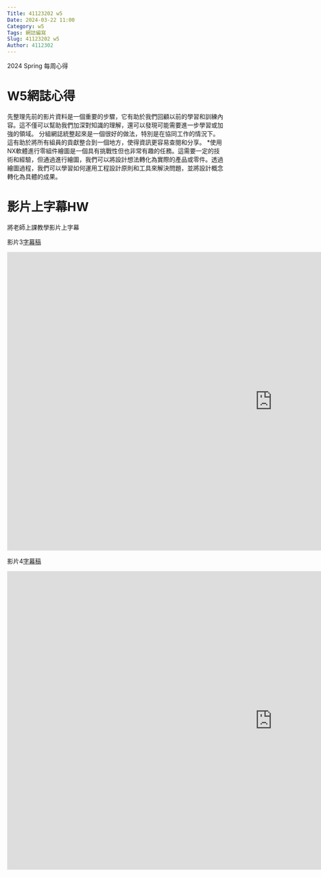 ```yaml
---
Title: 41123202 w5
Date: 2024-03-22 11:00
Category: w5
Tags: 網誌編寫
Slug: 41123202 w5
Author: 4112302
---
```


2024 Spring 每周心得

<!-- PELICAN_END_SUMMARY -->

# W5網誌心得
先整理先前的影片資料是一個重要的步驟，它有助於我們回顧以前的學習和訓練內容。這不僅可以幫助我們加深對知識的理解，還可以發現可能需要進一步學習或加強的領域。
分組網誌統整起來是一個很好的做法，特別是在協同工作的情況下。這有助於將所有組員的貢獻整合到一個地方，使得資訊更容易查閱和分享。
*使用NX軟體進行零組件繪圖是一個具有挑戰性但也非常有趣的任務。這需要一定的技術和經驗，但通過進行繪圖，我們可以將設計想法轉化為實際的產品或零件。透過繪圖過程，我們可以學習如何運用工程設計原則和工具來解決問題，並將設計概念轉化為具體的成果。

# 影片上字幕HW
將老師上課教學影片上字幕

影片3[字幕稿](https://github.com/Yunjia822/cd2024/files/15011646/3.txt])
<iframe width="1236" height="695" src="https://www.youtube.com/embed/ClSWX1EP1QM" title="3" frameborder="0" allow="accelerometer; autoplay; clipboard-write; encrypted-media; gyroscope; picture-in-picture; web-share" referrerpolicy="strict-origin-when-cross-origin" allowfullscreen></iframe>

影片4[字幕稿](https://github.com/Yunjia822/cd2024/files/15011649/4.txt)
<iframe width="1236" height="695" src="https://www.youtube.com/embed/nWt1_2-meM8" title="4" frameborder="0" allow="accelerometer; autoplay; clipboard-write; encrypted-media; gyroscope; picture-in-picture; web-share" referrerpolicy="strict-origin-when-cross-origin" allowfullscreen></iframe>

